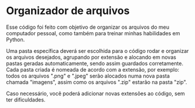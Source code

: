 ﻿# Organizador de arquivos

Esse código foi feito com objetivo de organizar os arquivos do meu computador pessoal,
como também para treinar minhas habilidades em Python.

Uma pasta específica deverá ser escolhida para o código rodar e organizar os arquivos desejados,
agrupando por extensão e alocando em novas pastas geradas automaticamente, sendo assim guardados corretamente.
Cada pasta criada é nomeada de acordo com a extensão, por exemplo:
todos os arquivos ".png" e ".jpeg" serão alocados numa nova pasta chamada "imagens",
assim como os arquivos ".zip" estarão na pasta "zip".

Caso necessário, você poderá adicionar novas extensões ao código, sem ter dificuldades.
